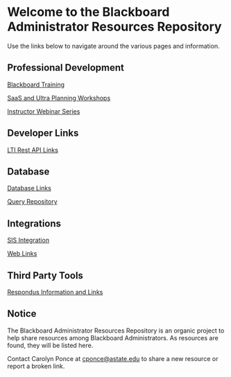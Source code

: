 # Welcome to the Blackboard Administrator Resources Repository

Use the links below to navigate around the various pages and information.

## Professional Development

[Blackboard Training](main/training.md)

[SaaS and Ultra Planning Workshops](main/training.md)

[Instructor Webinar Series](main/training.md)

## Developer Links

[LTI Rest API Links](developer/lti_restapi.md)

## Database
[Database Links](developer/databases.md)

[Query Repository](main/queries.md)

## Integrations

[SIS Integration](developer/sis.md)

[Web Links](integrations/welinks.md)

## Third Party Tools

[Respondus Information and Links](integrations/respondus.md)

## Notice

The Blackboard Administrator Resources Repository is an organic project to help share resources among Blackboard Administrators. 
As resources are found, they will be listed here. 

Contact Carolyn Ponce at cponce@astate.edu to share a new resource or report a broken link. 
